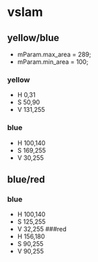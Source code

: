 # vslam

## yellow/blue 

 - mParam.max_area = 289;
 - mParam.min_area = 100;
 ### yellow 
 - H 0,31
 - S 50,90
 - V 131,255
 ### blue
 - H 100,140
 - S 169,255
 - V 30,255


 ## blue/red
 ### blue
 - H 100,140
 - S 125,255
 - V 32,255
 ###red 
 - H 156,180
 - S 90,255
 - V 90,255
